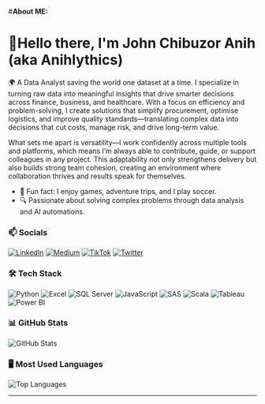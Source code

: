 #**About ME:**

# 💫Hello there, I'm John Chibuzor Anih (aka Anihlythics)
🌍 A Data Analyst saving the world one dataset at a time.
I specialize in turning raw data into meaningful insights that drive smarter decisions across finance, business, and healthcare. With a focus on efficiency and problem-solving, I create solutions that simplify procurement, optimise logistics, and improve quality standards—translating complex data into decisions that cut costs, manage risk, and drive long-term value.

What sets me apart is versatility—I work confidently across multiple tools and platforms, which means I’m always able to contribute, guide, or support colleagues in any project. This adaptability not only strengthens delivery but also builds strong team cohesion, creating an environment where collaboration thrives and results speak for themselves.


- 🎤 Fun fact: I enjoy games, adventure trips, and I play soccer.
- 🔍 Passionate about solving complex problems through data analysis and AI automations.

### 📫 Socials
[![LinkedIn](https://img.shields.io/badge/-LinkedIn-blue)](https://linkedin.com/in/www.linkedin.com/in/john-anih-cj001)
[![Medium](https://img.shields.io/badge/-Medium-black)](https://medium.com/@anihlythics)
[![TikTok](https://img.shields.io/badge/-TikTok-red)](https://www.tiktok.com/@anihlytics_bi)
[![Twitter](https://img.shields.io/badge/-Twitter-blue)](https://twitter.com/@Anihlytics)

### 🛠 Tech Stack
![Python](https://img.shields.io/badge/-Python-blue?logo=python)
![Excel](https://img.shields.io/badge/-Microsoft%20Excel-green?logo=microsoft-excel)
![SQL Server](https://img.shields.io/badge/-Microsoft%20SQL%20Server-red?logo=microsoftsqlserver)
![JavaScript](https://img.shields.io/badge/-JavaScript-ash?logo=javascript)
![SAS](https://img.shields.io/badge/-SAS-green?logo=sas)
![Scala](https://img.shields.io/badge/-Scala-red?logo=scala)
![Tableau](https://img.shields.io/badge/-Tableau-orange?logo=tableau)
![Power BI](https://img.shields.io/badge/-Power%20BI-yellow?logo=powerbi)

### 📊 GitHub Stats
![GitHub Stats](https://github-readme-stats.vercel.app/api?username=anihlythics&show_icons=true&theme=tokyonight&hide=issues)



### 🖥 Most Used Languages

![Top Languages](https://github-readme-stats.vercel.app/api/top-langs/?username=anihlythics&layout=compact&cache_seconds=1800&theme=merko)




---


